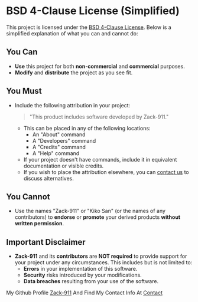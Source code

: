 # BSD 4-Clause License (Simplified)

This project is licensed under the [BSD 4-Clause License](../License). Below is a simplified explanation of what you can and cannot do:

## You Can

- **Use** this project for both **non-commercial** and **commercial** purposes.
- **Modify** and **distribute** the project as you see fit.

## You Must

- Include the following attribution in your project:

  > "This product includes software developed by Zack-911."

  - This can be placed in any of the following locations:
    - An "About" command
    - A "Developers" command
    - A "Credits" command
    - A "Help" command
  - If your project doesn't have commands, include it in equivalent documentation or visible credits.
  - If you wish to place the attribution elsewhere, you can [contact us](https://zack-911.vercel.app/) to discuss alternatives.

## You Cannot

- Use the names "Zack-911" or "Kiko San" (or the names of any contributors) to **endorse** or **promote** your derived products **without written permission**.

## Important Disclaimer

- **Zack-911** and its **contributors** are **NOT required** to provide support for your project under any circumstances. This includes but is not limited to:
  - **Errors** in your implementation of this software.
  - **Security** risks introduced by your modifications.
  - **Data breaches** resulting from your use of the software.

My Github Profile [Zack-911](https://github.com/Zack-911) And Find My Contact Info At
[Contact](https://zack-911.vercel.app/)